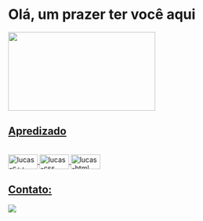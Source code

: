 
<h1>Olá, um prazer ter você aqui</h1>

<div>  
  <a href="https://github.com/lucascioletti">
  <img height="160cm" width="300" src="https://github-readme-stats.vercel.app/api?username=lucascioletti&show_icons=true&theme=dark">
</div>
  <h2>Apredizado</h2>
<div style="display: inline_block"><br>
  <img align="center" alt="lucas-c++" height="30" width="60" src="https://img.shields.io/badge/C%2B%2B-00599C?style=for-the-badge&logo=c%2B%2B&logoColor=white">
  <img align="center" alt="lucas-css" height="30" width="60" src="https://img.shields.io/badge/CSS3-1572B6?style=for-the-badge&logo=css3&logoColor=white">
  <img align="center" alt="lucas-html" height="30" width="60" src="https://img.shields.io/badge/HTML5-E34F26?style=for-the-badge&logo=html5&logoColor=white">
</div>
  <h2>Contato:</h2>
<div>  
  <a href = "mailto:lucas.cioletti@proton.me"><img src="https://img.shields.io/badge/ProtonMail-8B89CC?style=for-the-badge&logo=protonmail&logoColor=white"></a>
</div>
